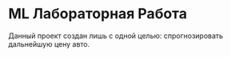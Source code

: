
# ML Лабораторная Работа

Данный проект создан лишь с одной целью: спрогнозировать дальнейшую цену авто.

